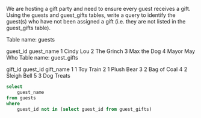 We are hosting a gift party and need to ensure every guest receives a gift. Using the guests and guest_gifts tables, write a query to identify the guest(s) who have not been assigned a gift (i.e. they are not listed in the guest_gifts table).

Table name: guests

guest_id	guest_name
1	Cindy Lou
2	The Grinch
3	Max the Dog
4	Mayor May Who
Table name: guest_gifts

gift_id	guest_id	gift_name
1	1	Toy Train
2	1	Plush Bear
3	2	Bag of Coal
4	2	Sleigh Bell
5	3	Dog Treats


```sql
select
    guest_name
from guests
where 
    guest_id not in (select guest_id from guest_gifts)
```